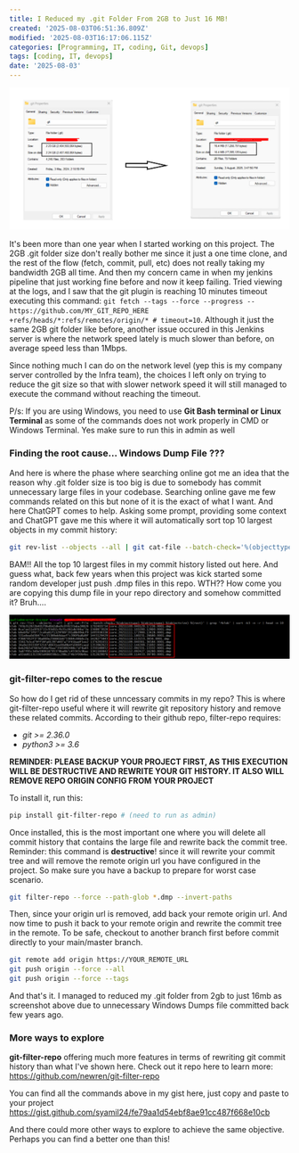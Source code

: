 ```yaml
---
title: I Reduced my .git Folder From 2GB to Just 16 MB!
created: '2025-08-03T06:51:36.809Z'
modified: '2025-08-03T16:17:06.115Z'
categories: [Programming, IT, coding, Git, devops]
tags: [coding, IT, devops]
date: '2025-08-03'
---
```


![Desktop View](/assets/git-size-reduce/git3.png)

It's been more than one year when I started working on this project. The 2GB .git folder size don't really bother me since it just a one time clone, and the rest of the flow (fetch, commit, pull, etc) does not really taking my bandwidth 2GB all time. And then my concern came in when my jenkins pipeline that just working fine before and now it keep failing. Tried viewing at the logs, and I saw that the git plugin is reaching 10 minutes timeout executing this command: `git fetch --tags --force --progress -- https://github.com/MY_GIT_REPO_HERE +refs/heads/*:refs/remotes/origin/* # timeout=10`. Although it just the same 2GB git folder like before, another issue occured in this Jenkins server is where the network speed lately is much slower than before, on average speed less than 1Mbps.

Since nothing much I can do on the network level (yep this is my company server controlled by the Infra team), the choices I left only on trying to reduce the git size so that with slower network speed it will still managed to execute the command without reaching the timeout.

P/s: If you are using Windows, you need to use **Git Bash terminal or Linux Terminal** as some of the commands does not work properly in CMD or Windows Terminal. Yes make sure to run this in admin as well

### Finding the root cause... Windows Dump File ???

And here is where the phase where searching online got me an idea that the reason why .git folder size is too big is due to somebody has commit unnecessary large files in your codebase. Searching online gave me few commands related on this but none of it is the exact of what I want. And here ChatGPT comes to help. Asking some prompt, providing some context and ChatGPT gave me this where it will automatically sort top 10 largest objects in my commit history:

```bash
git rev-list --objects --all | git cat-file --batch-check='%(objecttype) %(objectname) %(objectsize) %(rest)' | sort -k3 -n -r | head -n 10
```

BAM!! All the top 10 largest files in my commit history listed out here. And guess what, back few years when this project was kick started some random developer just push .dmp files in this repo. WTH?? How come you are copying this dump file in your repo directory and somehow committed it? Bruh....

![Desktop View](/assets/git-size-reduce/git2.png)

### git-filter-repo comes to the rescue

So how do I get rid of these unncessary commits in my repo? This is where git-filter-repo useful where it will rewrite git repository history and remove these related commits. According to their github repo, filter-repo requires:

- *git >= 2.36.0*
- *python3 >= 3.6*

**REMINDER: PLEASE BACKUP YOUR PROJECT FIRST, AS THIS EXECUTION WILL BE DESTRUCTIVE AND REWRITE YOUR GIT HISTORY. IT ALSO WILL REMOVE REPO ORIGIN CONFIG FROM YOUR PROJECT**

To install it, run this:

```bash
pip install git-filter-repo # (need to run as admin)
```

Once installed, this is the most important one where you will delete all commit history that contains the large file and rewrite back the commit tree.
Reminder: this command is **destructive**! since it will rewrite your commit tree and will remove the remote origin url you have configured  in the project. So make sure you have a backup to prepare for worst case scenario.

```bash
git filter-repo --force --path-glob *.dmp --invert-paths
```

Then, since your origin url is removed, add back your remote origin url. And now time to push it back to your remote origin and rewrite the commit tree in the remote. To be safe, checkout to another branch first before commit directly to your main/master branch.

```bash
git remote add origin https://YOUR_REMOTE_URL
git push origin --force --all
git push origin --force --tags
```

And that's it. I managed to reduced my .git folder from 2gb to just 16mb as screenshot above due to unnecessary Windows Dumps file committed back few years ago.

### More ways to explore

**git-filter-repo** offering much more features in terms of rewriting git commit history than what I've shown here. Check out it repo here to learn more:
<https://github.com/newren/git-filter-repo>

You can find all the commands above in my gist here, just copy and paste to your project
<https://gist.github.com/syamil24/fe79aa1d54ebf8ae91cc487f668e10cb>

And there could more other ways to explore to achieve the same objective. Perhaps you can find a better one than this!

